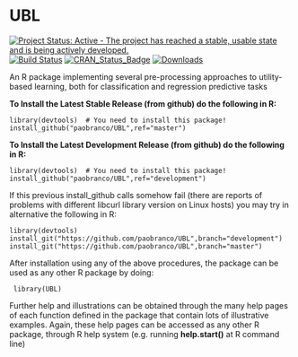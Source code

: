 # UBL
[![Project Status: Active - The project has reached a stable, usable state and is being actively developed.](http://www.repostatus.org/badges/latest/active.svg)](http://www.repostatus.org/#active)
[![Build Status](https://travis-ci.org/paobranco/UBL.svg?branch=master)](https://travis-ci.org/paobranco/UBL)
[![CRAN_Status_Badge](http://www.r-pkg.org/badges/version/UBL)](https://cran.r-project.org/package=UBL)
[![Downloads](http://cranlogs.r-pkg.org/badges/UBL)](https://cran.rstudio.com/web/packages/UBL/)


An R package implementing several pre-processing approaches to utility-based learning, both for classification and regression predictive tasks

**To Install the Latest Stable  Release (from github) do the following in R:**

    library(devtools)  # You need to install this package!
    install_github("paobranco/UBL",ref="master")


**To Install the Latest Development Release (from github) do the following in R:**

    library(devtools)  # You need to install this package!
    install_github("paobranco/UBL",ref="development")

If this previous install_github calls somehow fail (there are reports of problems with different libcurl library version on Linux hosts) you may try in alternative the following in R:

    library(devtools)
    install_git("https://github.com/paobranco/UBL",branch="development")
    install_git("https://github.com/paobranco/UBL",branch="master")


After installation using any of the above procedures, the package can be used as any other R package by doing:

     library(UBL)


Further help and illustrations can be obtained through the many help pages of each function defined in the package that contain lots of illustrative examples. Again, these help pages can be accessed as any other R package, through R help system (e.g. running **help.start()** at R command line)